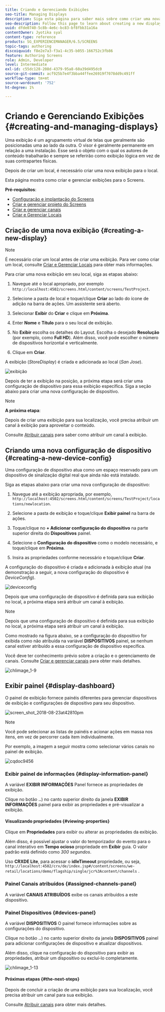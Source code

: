```yaml
---
title: Criando e Gerenciando Exibições
seo-title: Managing Displays
description: Siga esta página para saber mais sobre como criar uma nova exibição e configuração de dispositivo. Além disso, saiba mais sobre o painel de exibição.
seo-description: Follow this page to learn about creating a new display and device config. Additionally, learn about the display dashboard.
uuid: dfde0740-5c8b-4e6c-bc83-bf8fbb31a16a
contentOwner: Jyotika syal
content-type: reference
products: SG_EXPERIENCEMANAGER/6.5/SCREENS
topic-tags: authoring
discoiquuid: f8e2e7a3-f3a1-4c35-b055-166752c3fb86
feature: Authoring Screens
role: Admin, Developer
level: Intermediate
exl-id: c55dc128-208d-4379-95a8-60a39d495dc0
source-git-commit: acf925b7e4f3bba44ffee26919f7078dd9c491ff
workflow-type: tm+mt
source-wordcount: '752'
ht-degree: 1%

---
```


# Criando e Gerenciando Exibições {#creating-and-managing-displays}

Uma exibição é um agrupamento virtual de telas que geralmente são posicionadas uma ao lado da outra. O visor é geralmente permanente em relação a uma instalação. Esse será o objeto com o qual os autores de conteúdo trabalharão e sempre se referirão como exibição lógica em vez de suas contrapartes físicas.

Depois de criar um local, é necessário criar uma nova exibição para o local.

Esta página mostra como criar e gerenciar exibições para o Screens.

**Pré-requisitos**:

* [Configuração e implantação do Screens](configuring-screens-introduction.md)
* [Criar e gerenciar projeto do Screens](creating-a-screens-project.md)
* [Criar e gerenciar canais](managing-channels.md)
* [Criar e Gerenciar Locais](managing-locations.md)

## Criação de uma nova exibição {#creating-a-new-display}

>[!NOTE]
>
>É necessário criar um local antes de criar uma exibição. Para ver como criar um local, consulte [Criar e Gerenciar Locais](managing-locations.md) para obter mais informações.

Para criar uma nova exibição em seu local, siga as etapas abaixo:

1. Navegue até o local apropriado, por exemplo `http://localhost:4502/screens.html/content/screens/TestProject`.
1. Selecione a pasta de local e toque/clique **Criar** ao lado do ícone de adição na barra de ações. Um assistente será aberto.
1. Selecionar **Exibir** do **Criar** e clique em **Próxima**.

1. Enter **Nome** e **Título** para o seu local de exibição.

1. No **Exibir** escolha os detalhes do Layout. Escolha o desejado **Resolução** (por exemplo, como **Full HD**). Além disso, você pode escolher o número de dispositivos horizontal e verticalmente.

1. Clique em **Criar**.

A exibição (*StoreDisplay*) é criada e adicionada ao local (*San Jose*).

![exibição](assets/display.gif)

Depois de ter a exibição na posição, a próxima etapa será criar uma configuração de dispositivo para essa exibição específica. Siga a seção abaixo para criar uma nova configuração de dispositivo.

>[!NOTE]
>
>**A próxima etapa**:
>
>Depois de criar uma exibição para sua localização, você precisa atribuir um canal à exibição para aproveitar o conteúdo.
>
>Consulte [Atribuir canais](channel-assignment.md) para saber como atribuir um canal à exibição.

## Criando uma nova configuração de dispositivo {#creating-a-new-device-config}

Uma configuração de dispositivo atua como um espaço reservado para um dispositivo de sinalização digital real que ainda não está instalado.

Siga as etapas abaixo para criar uma nova configuração de dispositivo:

1. Navegue até a exibição apropriada, por exemplo, `http://localhost:4502/screens.html/content/screens/TestProject/locations/newlocation`.
1. Selecione a pasta de exibição e toque/clique **Exibir painel** na barra de ações.
1. Toque/clique no **+ Adicionar configuração do dispositivo** na parte superior direita do **Dispositivos** painel.

1. Selecione o **Configuração do dispositivo** como o modelo necessário, e toque/clique em **Próxima**.

1. Insira as propriedades conforme necessário e toque/clique **Criar**.

A configuração do dispositivo é criada e adicionada à exibição atual (na demonstração a seguir, a nova configuração do dispositivo é *DeviceConfig*).

![deviceconfig](assets/deviceconfig.gif)

Depois que uma configuração de dispositivo é definida para sua exibição no local, a próxima etapa será atribuir um canal à exibição.

>[!NOTE]
>
>Depois que uma configuração de dispositivo é definida para sua exibição no local, a próxima etapa será atribuir um canal à exibição.
>
>Como mostrado na figura abaixo, se a configuração do dispositivo for exibida como não atribuída na variável **DISPOSITIVOS** painel, se nenhum canal estiver atribuído a essa configuração de dispositivo específica.
>
>Você deve ter conhecimento prévio sobre a criação e o gerenciamento de canais. Consulte [Criar e gerenciar canais](managing-channels.md) para obter mais detalhes.

![chlimage_1-9](assets/chlimage_1-9.png)

## Exibir painel {#display-dashboard}

O painel de exibição fornece painéis diferentes para gerenciar dispositivos de exibição e configurações de dispositivo para seu dispositivo.

![screen_shot_2018-08-23at42810pm](assets/screen_shot_2018-08-23at42810pm.png)

>[!NOTE]
>
>Você pode selecionar as listas de painéis e acionar ações em massa nos itens, em vez de percorrer cada item individualmente.
>
>Por exemplo, a imagem a seguir mostra como selecionar vários canais no painel de exibição.

![cqdoc9456](assets/cqdoc9456.gif)

### Exibir painel de informações {#display-information-panel}

A variável **EXIBIR INFORMAÇÕES** Panel fornece as propriedades de exibição.

Clique no botão **..**) no canto superior direito da janela **EXIBIR INFORMAÇÕES** painel para exibir as propriedades e pré-visualizar a exibição.


#### Visualizando propriedades {#viewing-properties}

Clique em **Propriedades** para exibir ou alterar as propriedades da exibição.

Além disso, é possível ajustar o valor do temporizador do evento para o canal interativo em **Tempo ocioso** propriedade em **Exibir** guia. O valor padrão está definido como *300 segundos*.

Uso **CRXDE Lite**, para acessar o **idleTimeout** propriedade, ou seja, `http://localhost:4502/crx/de/index.jsp#/content/screens/we-retail/locations/demo/flagship/single/jcr%3Acontent/channels` .


### Painel Canais atribuídos {#assigned-channels-panel}

A variável **CANAIS ATRIBUÍDOS** exibe os canais atribuídos a este dispositivo.


### Painel Dispositivos {#devices-panel}

A variável **DISPOSITIVOS** O painel fornece informações sobre as configurações do dispositivo.

Clique no botão **..**) no canto superior direito da janela **DISPOSITIVOS** painel para adicionar configurações de dispositivo e atualizar dispositivos.

Além disso, clique na configuração do dispositivo para exibir as propriedades, atribuir um dispositivo ou excluí-lo completamente.

![chlimage_1-13](assets/chlimage_1-13.png)

#### Próximas etapas {#the-next-steps}

Depois de concluir a criação de uma exibição para sua localização, você precisa atribuir um canal para sua exibição.

Consulte [Atribuir canais](channel-assignment.md) para obter mais detalhes.
